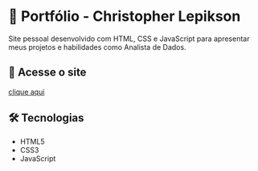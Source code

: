 # 🌌 Portfólio - Christopher Lepikson

Site pessoal desenvolvido com HTML, CSS e JavaScript para apresentar meus projetos e habilidades como Analista de Dados.

## 🔗 Acesse o site
[clique aqui](https://christopherlepikson.github.io/portfolio/)

## 🛠️ Tecnologias
- HTML5
- CSS3
- JavaScript
